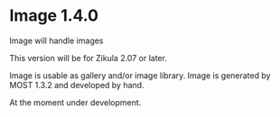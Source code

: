 # Image 1.4.0
Image will handle images

This version will be for Zikula 2.07 or later.

Image is usable as gallery and/or image library.
Image is generated by MOST 1.3.2 and developed by hand.

At the moment under development.
